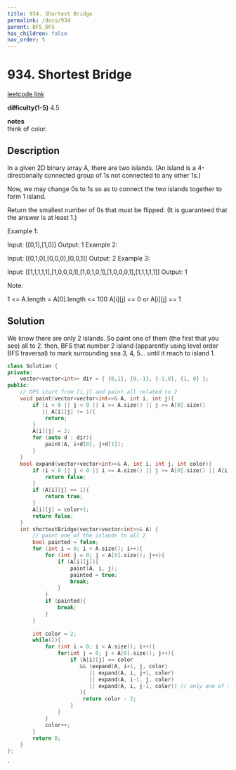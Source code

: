 ```yaml
---
title: 934. Shortest Bridge
permalink: /docs/934
parent: BFS_DFS
has_children: false
nav_order: 5
---
```

# 934. Shortest Bridge
[leetcode link](https://leetcode.com/problems/shortest-bridge/)

**difficulty(1-5)** 
4.5

**notes**   
think of color.

## Description
In a given 2D binary array A, there are two islands.  (An island is a 4-directionally connected group of 1s not connected to any other 1s.)

Now, we may change 0s to 1s so as to connect the two islands together to form 1 island.

Return the smallest number of 0s that must be flipped.  (It is guaranteed that the answer is at least 1.)

 

Example 1:

Input: [[0,1],[1,0]]
Output: 1
Example 2:

Input: [[0,1,0],[0,0,0],[0,0,1]]
Output: 2
Example 3:

Input: [[1,1,1,1,1],[1,0,0,0,1],[1,0,1,0,1],[1,0,0,0,1],[1,1,1,1,1]]
Output: 1
 

Note:

1 <= A.length = A[0].length <= 100
A[i][j] == 0 or A[i][j] == 1
 

## Solution
We know there are only 2 islands. So paint one of them (the first that you see) all to 2.
then, BFS that number 2 island (apparently using level order BFS traversal) to mark surrounding sea 3, 4, 5... until it reach to island 1.


```c++
class Solution {
private:
    vector<vector<int>> dir = { {0,1}, {0,-1}, {-1,0}, {1, 0} };
public:
    // DFS start from [i,j] and paint all related to 2
    void paint(vector<vector<int>>& A, int i, int j){
        if (i < 0 || j < 0 || i >= A.size() || j >= A[0].size()
           || A[i][j] != 1){
            return;
        }
        A[i][j] = 2;
        for (auto d : dir){
            paint(A, i+d[0], j+d[1]);
        }
    }
    bool expand(vector<vector<int>>& A, int i, int j, int color){
        if (i < 0 || j < 0 || i >= A.size() || j >= A[0].size() || A[i][j] == color){
            return false;
        }
        if (A[i][j] == 1){
            return true;
        }
        A[i][j] = color+1;
        return false;
    }
    int shortestBridge(vector<vector<int>>& A) {
        // paint one of the islands to all 2
        bool painted = false;
        for (int i = 0; i < A.size(); i++){
            for (int j = 0; j < A[0].size(); j++){
                if (A[i][j]){
                    paint(A, i, j);
                    painted = true;
                    break;
                }
            }
            if (painted){
                break;
            }
        }
        
        int color = 2;
        while(1){
            for (int i = 0; i < A.size(); i++){
                for(int j = 0; j < A[0].size(); j++){
                    if (A[i][j] == color
                       && (expand(A, i+1, j, color)
                          || expand(A, i, j+1, color)
                          || expand(A, i-1, j, color)
                          || expand(A, i, j-1, color)) // only one of them needs to be true!
                       ){
                        return color - 2;
                    }
                }
            }
            color++;
        }
        return 0;
    }
};
```

<!-- 
Default label
{: .label }

Blue label
{: .label .label-blue }

Stable
{: .label .label-green }

New release
{: .label .label-purple }

Coming soon
{: .label .label-yellow }

Deprecated
{: .label .label-red } -->
`